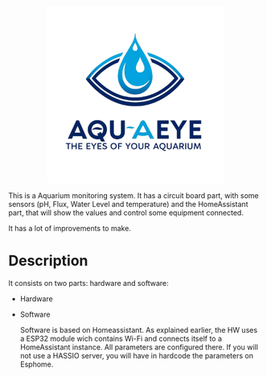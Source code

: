 <p align="center"><img src="https://github.com/alexantao/aquaeye/blob/main/aquaeye-logo.jpeg?raw=true" width="350"></p>

This is a Aquarium monitoring system.
It has a circuit board part, with some sensors (pH, Flux, Water Level and temperature) and the HomeAssistant part, that will show the values and control some equipment connected.

It has a lot of improvements to make.

# Description

It consists on two parts: hardware and software:

* Hardware
  


* Software

  Software is based on Homeassistant. As explained earlier, the HW uses a ESP32 module wich contains Wi-Fi and connects itself to a HomeAssistant instance.
  All parameters are configured there. If you will not use a HASSIO server, you will have in hardcode the parameters on Esphome.
